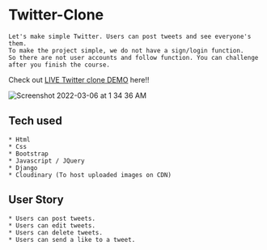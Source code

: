 # Twitter-Clone

```
Let's make simple Twitter. Users can post tweets and see everyone's them.
To make the project simple, we do not have a sign/login function.
So there are not user accounts and follow function. You can challenge after you finish the course.
```
Check out [LIVE Twitter clone DEMO](https://twitterclone-robert.herokuapp.com/) here!!

![Screenshot 2022-03-06 at 1 34 36 AM](https://user-images.githubusercontent.com/97263026/156898460-728c8338-7c44-4509-93a8-bf7a1f336dc3.png)




## Tech used
```
* Html
* Css
* Bootstrap
* Javascript / JQuery
* Django
* Cloudinary (To host uploaded images on CDN)
```
## User Story
```
* Users can post tweets.
* Users can edit tweets.
* Users can delete tweets.
* Users can send a like to a tweet.
```
